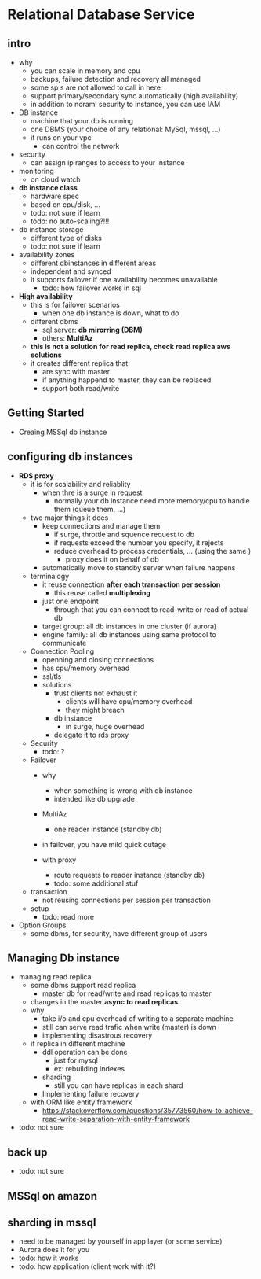 # Relational Database Service
## intro
* why
    * you can scale in memory and cpu
    * backups, failure detection and recovery all managed
    * some sp s are not allowed to call in here
    * support primary/secondary sync automatically (high availability)
    * in addition to noraml security to instance, you can use IAM
* DB instance
    * machine that your db is running
    * one DBMS (your choice of any relational: MySql, mssql, ...)
    * it runs on your vpc
        * can control the network
* security
    * can assign ip ranges to access to your instance
* monitoring
    * on cloud watch
* **db instance class**
    * hardware spec 
    * based on cpu/disk, ...
    * todo: not sure if learn
    * todo: no auto-scaling?!!!
* db instance storage
    * different type of disks
    * todo: not sure if learn
* availability zones
    * different dbinstances in different areas
    * independent and synced
    * it supports failover if one availability becomes unavailable
        * todo: how failover works in sql
* **High availability**
    * this is for failover scenarios
        * when one db instance is down, what to do
    * different dbms
        * sql server: **db mirorring (DBM)**
        * others: **MultiAz**
    * **this is not a solution for read replica, check read replica aws solutions**
    * it creates different replica that
        * are sync with master
        * if anything happend to master, they can be replaced
        * support both read/write
## Getting Started
* Creaing MSSql db instance
## configuring db instances
* **RDS proxy**
    * it is for scalability and reliablity
        * when thre is a surge in request
            * normally your db instance need more memory/cpu to handle them (queue them, ...)
    * two major things it does 
        * keep connections and manage them
            * if surge, throttle and squence request to db
            * if requests exceed the number  you specify, it rejects
            * reduce overhead to process credentials, ... (using the same ) 
                * proxy does it on behalf of db
        * automatically move to standby server when failure happens
    * terminalogy
        * it reuse connection **after each transaction per session** 
            * this reuse called **multiplexing**
        * just one endpoint
            * through that you can connect to read-write or read of actual db
        * target group: all db instances in one cluster (if aurora)
        * engine family: all db instances using same protocol to communicate
    * Connection Pooling
        * openning and closing connections
        * has cpu/memory overhead
        * ssl/tls
        * solutions
            * trust clients not exhaust it
                * clients will have cpu/memory overhead
                * they might breach
            * db instance
                * in surge, huge overhead
            * delegate it to rds proxy
    * Security
        * todo: ?
    * Failover
        * why
            * when something is wrong with db instance
            * intended like db upgrade
        * MultiAz
            * one reader instance (standby db)

        * in failover, you have mild quick outage

        * with proxy
            * route requests to reader instance (standby db)
            * todo: some additional stuf
    * transaction
        * not reusing connections per session per transaction
    * setup
        * todo: read more
* Option Groups
    * some dbms, for security, have different group of users
## Managing Db instance
* managing read replica
    * some dbms support read replica
        * master db for read/write and read replicas to master
    * changes in the master **async to read replicas**
    * why
        * take i/o and cpu overhead of writing to a separate machine
        * still can serve read trafic when write (master) is down
        * implementing disastrous recovery
    * if replica in different machine
        * ddl operation can be done
            * just for mysql
            * ex: rebuilding indexes
        * sharding
            * still you can have replicas in each shard
        * Implementing failure recovery 
    * with ORM like entity framework
        * https://stackoverflow.com/questions/35773560/how-to-achieve-read-write-separation-with-entity-framework
* todo: not sure

## back up
* todo: not sure

## MSSql on amazon
## sharding in mssql
* need to be managed by yourself in app layer (or some service)
* Aurora does it for you
* todo: how it works
* todo: how application (client work with it?)



    
